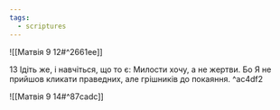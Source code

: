 ```yaml
---
tags:
  - scriptures
---
```


![[Матвія 9 12#^2661ee]]

13 Ідіть же, і навчіться, що то є: Милости хочу, а не жертви. Бо Я не прийшов кликати праведних, але грішників до покаяння. ^ac4df2

![[Матвія 9 14#^87cadc]]